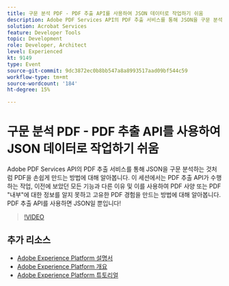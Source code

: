 ```yaml
---
title: 구문 분석 PDF - PDF 추출 API를 사용하여 JSON 데이터로 작업하기 쉬움
description: Adobe PDF Services API의 PDF 추출 서비스를 통해 JSON을 구문 분석하는 것처럼 PDF을 손쉽게 만드는 방법에 대해 알아봅니다. 이 세션에서는 PDF 추출 API가 수행하는 작업, 이전에 보았던 모든 기능과 다른 이유 및 이를 사용하여 PDF 사양 또는 PDF "내부"에 대한 정보를 알지 못하고 고유한 PDF 경험을 만드는 방법에 대해 알아봅니다. PDF 추출 API를 사용하면 JSON일 뿐입니다!
solution: Acrobat Services
feature: Developer Tools
topic: Development
role: Developer, Architect
level: Experienced
kt: 9149
type: Event
source-git-commit: 9dc3872ec0b8bb547a8a8993517aad09bf544c59
workflow-type: tm+mt
source-wordcount: '184'
ht-degree: 15%

---
```


# 구문 분석 PDF - PDF 추출 API를 사용하여 JSON 데이터로 작업하기 쉬움

Adobe PDF Services API의 PDF 추출 서비스를 통해 JSON을 구문 분석하는 것처럼 PDF을 손쉽게 만드는 방법에 대해 알아봅니다. 이 세션에서는 PDF 추출 API가 수행하는 작업, 이전에 보았던 모든 기능과 다른 이유 및 이를 사용하여 PDF 사양 또는 PDF &quot;내부&quot;에 대한 정보를 알지 못하고 고유한 PDF 경험을 만드는 방법에 대해 알아봅니다. PDF 추출 API를 사용하면 JSON일 뿐입니다!


>[!VIDEO](https://video.tv.adobe.com/v/337600/?quality=12&learn=on&hidetitle=true)

## 추가 리소스

- [Adobe Experience Platform 설명서](https://experienceleague.adobe.com/docs/experience-platform.html)
- [Adobe Experience Platform 개요](https://experienceleague.adobe.com/docs/experience-platform/landing/home.html?lang=ko)
- [Adobe Experience Platform 튜토리얼](https://experienceleague.adobe.com/docs/platform-learn/tutorials/overview.html?lang=en)
